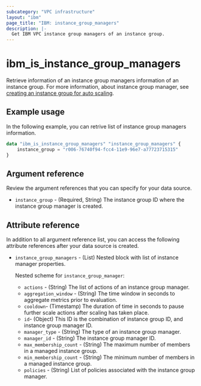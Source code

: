 ```yaml
---
subcategory: "VPC infrastructure"
layout: "ibm"
page_title: "IBM: instance_group_managers"
description: |-
  Get IBM VPC instance group managers of an instance group.
---
```


# ibm_is_instance_group_managers
Retrieve information of an instance group managers information of an instance group. For more information, about instance group manager, see [creating an instance group for auto scaling](https://cloud.ibm.com/docs/vpc?topic=vpc-creating-auto-scale-instance-group).

## Example usage
In the following example, you can retrive list of instance group managers information.

```terraform
data "ibm_is_instance_group_managers" "instance_group_managers" {
    instance_group = "r006-76740f94-fcc4-11e9-96e7-a77723715315"
}
```

## Argument reference
Review the argument references that you can specify for your data source. 

- `instance_group` - (Required, String) The instance group ID where the instance group manager is created.

## Attribute reference
In addition to all argument reference list, you can access the following attribute references after your data source is created.

- `instance_group_managers` - (List) Nested block with list of instance manager properties.

  Nested scheme for `instance_group_manager`:
  - `actions` - (String) The list of actions of an instance group manager.
  - `aggregation_window` - (String) The time window in seconds to aggregate metrics prior to evaluation.
  - `cooldown`- (Timestamp) The duration of time in seconds to pause further scale actions after scaling has taken place.
  - `id`- (Object) This ID is the combination of instance group ID, and instance group manager ID.
  - `manager_type` - (String) The type of an instance group manager.
  - `manager_id` - (String) The instance group manager ID.
  - `max_membership_count` - (String) The maximum number of members in a managed instance group.
  - `min_membership_count` - (String) The minimum number of members in a managed instance group.
  - `policies` - (String) List of policies associated with the instance group manager.
